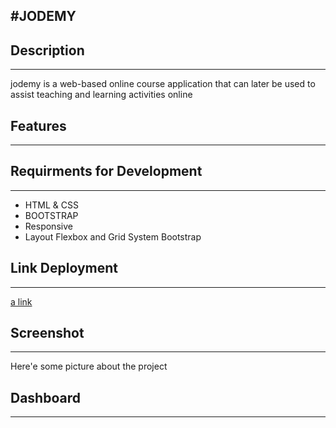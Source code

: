 #JODEMY
---
## Description
---
jodemy is a web-based online course application that can later be used to assist teaching and learning activities online
## Features
---
## Requirments for Development
---
- HTML & CSS
- BOOTSTRAP
- Responsive
- Layout Flexbox and Grid System Bootstrap
## Link Deployment
---
[a link](https://jodemy.netlify.app)
## Screenshot
---
Here'e some picture about the project
## Dashboard
---


